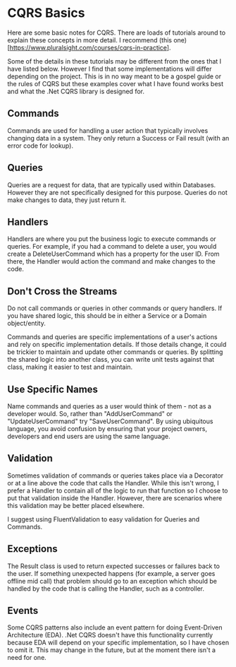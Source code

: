 # CQRS Basics

Here are some basic notes for CQRS. There are loads of tutorials around to explain these concepts in more detail. I recommend (this one)[https://www.pluralsight.com/courses/cqrs-in-practice].

Some of the details in these tutorials may be different from the ones that I have listed below. However I find that some implementations will differ depending on the project. This is in no way meant to be a gospel guide or the rules of CQRS but these examples cover what I have found works best and what the .Net CQRS library is designed for.

## Commands

Commands are used for handling a user action that typically involves changing data in a system. They only return a Success
or Fail result (with an error code for lookup).

## Queries

Queries are a request for data, that are typically used within Databases. However they are not specifically designed for this purpose. Queries do not make changes to data, they just return it.

## Handlers

Handlers are where you put the business logic to execute commands or queries. For example, if you had a command to delete a user, you would create a DeleteUserCommand which has a property for the user ID. From there, the Handler would action the command and make changes to the code.

## Don't Cross the Streams

Do not call commands or queries in other commands or query handlers. If you have shared logic, this should be in either a Service or a Domain object/entity.

Commands and queries are specific implementations of a user's actions and rely on specific implementation details. If those details change, it could be trickier to maintain and update other commands or queries. By splitting the shared logic into another class, you can write unit tests against that class, making it easier to test and maintain.

## Use Specific Names

Name commands and queries as a user would think of them - not as a developer would. So, rather than "AddUserCommand" or "UpdateUserCommand" try "SaveUserCommand". By using ubiquitous language, you avoid confusion by ensuring that your project owners, developers and end users are using the same language.

## Validation

Sometimes validation of commands or queries takes place via a Decorator or at a line above the code that calls the Handler. While this isn't wrong, I  prefer a Handler to contain all of the logic to run that function so I choose to put that validation inside the Handler. However, there are scenarios where this validation may be better placed elsewhere.

I suggest using FluentValidation to easy validation for Queries and Commands.

## Exceptions

The Result class is used to return expected successes or failures back to the user. If something unexpected happens (for example, a server goes offline mid call) that problem should go to an exception which should be handled by the code that is calling the Handler, such as a controller.

## Events

Some CQRS patterns also include an event pattern for doing Event-Driven Architecture (EDA). .Net CQRS doesn't have this functionality currently because EDA will depend on your specific implementation, so I have chosen to omit it. This may change in the future, but at the moment there isn't a need for one.
